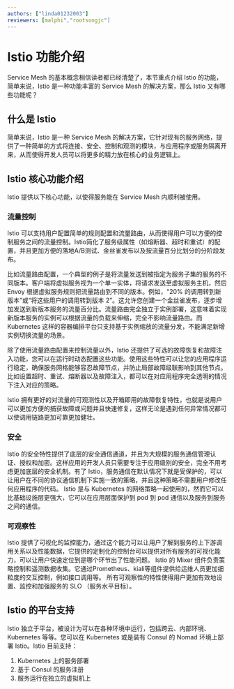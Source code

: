 ```yaml
---
authors: ["linda01232003"]
reviewers: [malphi","rootsongjc"]
---
```


# Istio 功能介绍
Service Mesh 的基本概念相信读者都已经清楚了，本节重点介绍 Istio 的功能，简单来说，Istio 是一种功能丰富的 Service Mesh 的解决方案，那么 Istio 又有哪些功能呢？

##  什么是 Istio
简单来说，Istio 是一种 Service Mesh 的解决方案，它针对现有的服务网络，提供了一种简单的方式将连接、安全、控制和观测的模块，与应用程序或服务隔离开来，从而使得开发人员可以将更多的精力放在核心的业务逻辑上。

##   Istio 核心功能介绍
Istio 提供以下核心功能，以使得服务能在 Service Mesh 内顺利被使用。

###   流量控制
Istio 可以支持用户配置简单的规则配置和流量路由，从而使得用户可以方便的控制服务之间的流量控制。Istio简化了服务级属性（如熔断器、超时和重试）的配置，并且更加方便的落地A/B测试、金丝雀发布以及按流量百分比划分的分阶段发布。

比如流量路由配置，一个典型的例子是将流量发送到被指定为服务子集的服务的不同版本。客户端将虚拟服务视为一个单一实体，将请求发送至虚拟服务主机，然后 Envoy 根据虚拟服务规则把流量路由到不同的版本。例如，“20% 的调用转到新版本”或“将这些用户的调用转到版本 2”。这允许您创建一个金丝雀发布，逐步增加发送到新版本服务的流量百分比。流量路由完全独立于实例部署，这意味着实现新版本服务的实例可以根据流量的负载来伸缩，完全不影响流量路由。而 Kubernetes 这样的容器编排平台只支持基于实例缩放的流量分发，不能满足新增实例切换流量的场景。

除了使用流量路由配置来控制流量以外，Istio 还提供了可选的故障恢复和故障注入功能，您可以在运行时动态配置这些功能。使用这些特性可以让您的应用程序运行稳定，确保服务网格能够容忍故障节点，并防止局部故障级联影响到其他节点。比如设置超时、重试、熔断器以及故障注入，都可以在对应用程序完全透明的情况下注入对应的策略。

Istio 拥有更好的对流量的可观测性以及开箱即用的故障恢复特性，也就是说用户可以更加方便的捕获故障或问题并且快速修复，这样无论是遇到任何异常情况都可以使调用链路更加可靠更加健壮。

###  安全
Istio 的安全特性提供了底层的安全通信通道，并且为大规模的服务通信管理认证、授权和加密。这样应用的开发人员只需要专注于应用级别的安全，完全不用考虑更加底层的安全机制。有了 Istio，服务通信在默认情况下就是受保护的，可以让用户在不同的协议通信机制下实施一致的策略，并且这种策略不需要用户修改任何应用程序的代码。
Istio 是与 Kubernetes 的网络策略一起使用的，然而它可以比基础设施层更强大，它可以在应用层面保护到 pod 到 pod 通信以及服务到服务之间的通信。

###  可观察性
Istio 提供了可视化的监控能力，通过这个能力可以让用户了解到服务的上下游调用关系以及性能数据，它提供的定制化的控制台可以提供对所有服务的可视化能力，可以让用户快速定位到是哪个环节出了性能问题。
Istio 的 Mixer 组件负责策略控制和遥测数据收集。它通过Prometheus、kiali等组件提供给运维人员更加细粒度的交互控制，例如接口调用等。
所有可观察性的特性使得用户更加有效地设置、监控和加强服务的 SLO （服务水平目标）。

##   Istio 的平台支持
Istio 独立于平台，被设计为可以在各种环境中运行，包括跨云、内部环境、Kubernetes 等等。您可以在 Kubernetes 或是装有 Consul 的 Nomad 环境上部署 Istio。Istio 目前支持：
1. Kubernetes 上的服务部署
1. 基于 Consul 的服务注册
1. 服务运行在独立的虚拟机上
